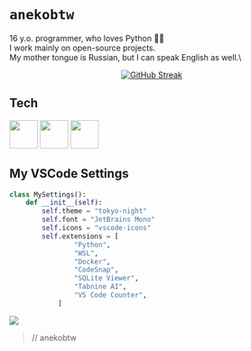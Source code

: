 # `anekobtw`
16 y.o. programmer, who loves Python 🤷‍♂️\
I work mainly on open-source projects.\
My mother tongue is Russian, but I can speak English as well.\

<div align="center">

[![GitHub Streak](https://github-readme-streak-stats.herokuapp.com?user=anekobtw&theme=tokyonight&card_width=430&card_height=170)](https://git.io/streak-stats)

</div>

## Tech
<img src="https://cdn.jsdelivr.net/gh/devicons/devicon@latest/icons/python/python-original.svg" width=50 height=50 /> <img src="https://cdn.jsdelivr.net/gh/devicons/devicon@latest/icons/git/git-original.svg" width=50 height=50 /> <img src="https://cdn.jsdelivr.net/gh/devicons/devicon@latest/icons/docker/docker-original.svg" width=50 height=50 />
          

## My VSCode Settings
```python
class MySettings():
    def __init__(self):
        self.theme = "tokyo-night"
        self.font = "JetBrains Mono"
        self.icons = "vscode-icons"
        self.extensions = [
                "Python",
                "WSL",
                "Docker",
                "CodeSnap",
                "SQLite Viewer",
                "Tabnine AI",
                "VS Code Counter",
            ]
```

![](https://komarev.com/ghpvc/?username=anekobtw&label=Profile%20views&color=2d6ecf&style=flat)
> // anekobtw
